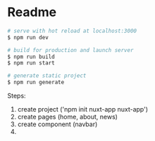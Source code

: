 # Readme

```bash
# serve with hot reload at localhost:3000
$ npm run dev

# build for production and launch server
$ npm run build
$ npm run start

# generate static project
$ npm run generate
```


Steps:  
1. create project ('npm init nuxt-app nuxt-app')  
2. create pages (home, about, news)  
3. create component  (navbar)  
4. 